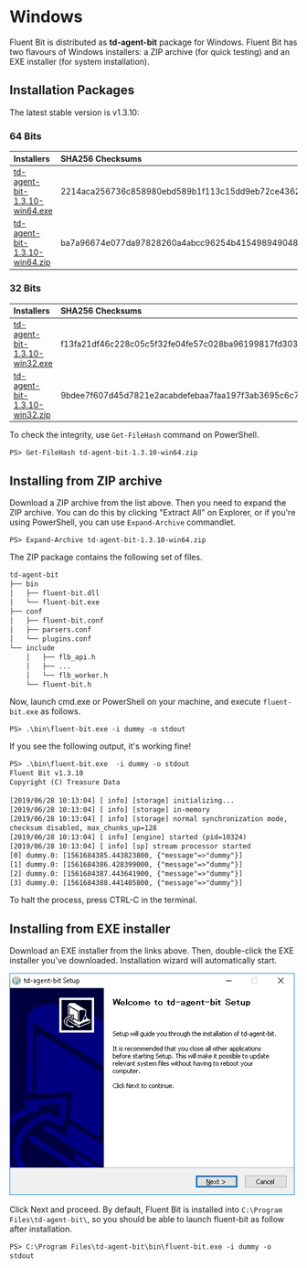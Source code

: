 # Windows

Fluent Bit is distributed as **td-agent-bit** package for Windows. Fluent Bit has two flavours of Windows installers: a ZIP archive \(for quick testing\) and an EXE installer \(for system installation\).

## Installation Packages

The latest stable version is v1.3.10:

### 64 Bits

| Installers | SHA256 Checksums |
| :--- | :--- |
| [td-agent-bit-1.3.10-win64.exe](http://fluentbit.io/releases/1.3/td-agent-bit-1.3.10-win64.exe) | 2214aca256736c858980ebd589b1f113c15dd9eb72ce43626aa1ee57e35138cb |
| [td-agent-bit-1.3.10-win64.zip](http://fluentbit.io/releases/1.3/td-agent-bit-1.3.10-win64.zip) | ba7a96674e077da97828260a4abcc96254b415498949048d74d960ee0d6719b3 |

### 32 Bits

| Installers | SHA256 Checksums |
| :--- | :--- |
| [td-agent-bit-1.3.10-win32.exe](http://fluentbit.io/releases/1.3/td-agent-bit-1.3.10-win32.exe) | f13fa21df46c228c05c5f32fe04fe57c028ba96199817fd3039725adbd315b57 |
| [td-agent-bit-1.3.10-win32.zip](http://fluentbit.io/releases/1.3/td-agent-bit-1.3.10-win32.zip) | 9bdee7f607d45d7821e2acabdefebaa7faa197f3ab3695c6c7938cd2caff543b |

To check the integrity, use `Get-FileHash` command on PowerShell.

```text
PS> Get-FileHash td-agent-bit-1.3.10-win64.zip
```

## Installing from ZIP archive

Download a ZIP archive from the list above. Then you need to expand the ZIP archive. You can do this by clicking "Extract All" on Explorer, or if you're using PowerShell, you can use `Expand-Archive` commandlet.

```text
PS> Expand-Archive td-agent-bit-1.3.10-win64.zip
```

The ZIP package contains the following set of files.

```text
td-agent-bit
├── bin
│   ├── fluent-bit.dll
│   └── fluent-bit.exe
├── conf
│   ├── fluent-bit.conf
│   ├── parsers.conf
│   └── plugins.conf
└── include
    │   ├── flb_api.h
    │   ├── ...
    │   └── flb_worker.h
    └── fluent-bit.h
```

Now, launch cmd.exe or PowerShell on your machine, and execute `fluent-bit.exe` as follows.

```text
PS> .\bin\fluent-bit.exe -i dummy -o stdout
```

If you see the following output, it's working fine!

```text
PS> .\bin\fluent-bit.exe  -i dummy -o stdout
Fluent Bit v1.3.10
Copyright (C) Treasure Data

[2019/06/28 10:13:04] [ info] [storage] initializing...
[2019/06/28 10:13:04] [ info] [storage] in-memory
[2019/06/28 10:13:04] [ info] [storage] normal synchronization mode, checksum disabled, max_chunks_up=128
[2019/06/28 10:13:04] [ info] [engine] started (pid=10324)
[2019/06/28 10:13:04] [ info] [sp] stream processor started
[0] dummy.0: [1561684385.443823800, {"message"=>"dummy"}]
[1] dummy.0: [1561684386.428399000, {"message"=>"dummy"}]
[2] dummy.0: [1561684387.443641900, {"message"=>"dummy"}]
[3] dummy.0: [1561684388.441405800, {"message"=>"dummy"}]
```

To halt the process, press CTRL-C in the terminal.

## Installing from EXE installer

Download an EXE installer from the links above. Then, double-click the EXE installer you've downloaded. Installation wizard will automatically start.

![](../.gitbook/assets/windows_installer%20%281%29.png)

Click Next and proceed. By default, Fluent Bit is installed into `C:\Program Files\td-agent-bit\`, so you should be able to launch fluent-bit as follow after installation.

```text
PS> C:\Program Files\td-agent-bit\bin\fluent-bit.exe -i dummy -o stdout
```
